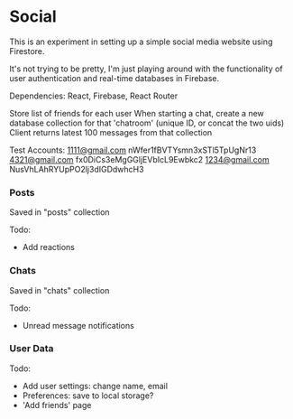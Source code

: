 # Social

This is an experiment in setting up a simple social media website using Firestore.

It's not trying to be pretty, I'm just playing around with the functionality of user authentication and real-time databases in Firebase.

Dependencies: React, Firebase, React Router

Store list of friends for each user
When starting a chat, create a new database collection for that 'chatroom' (unique ID, or concat the two uids)
Client returns latest 100 messages from that collection

Test Accounts:
1111@gmail.com nWfer1fBVTYsmn3xSTl5TpUgNr13
4321@gmail.com fx0DiCs3eMgGGljEVbIcL9Ewbkc2
1234@gmail.com NusVhLAhRYUpPO2lj3dIGDdwhcH3

### Posts

Saved in "posts" collection

Todo:

-   Add reactions

### Chats

Saved in "chats" collection

Todo:

-   Unread message notifications

### User Data

Todo:

-   Add user settings: change name, email
-   Preferences: save to local storage?
-   'Add friends' page
